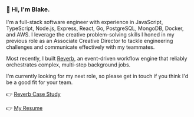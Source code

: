 ### 👋 Hi, I'm Blake.

I'm a full-stack software engineer with experience in JavaScript, TypeScript, Node.js, Express, React, Go, PostgreSQL, MongoDB, Docker, and AWS. I leverage the creative problem-solving skills I honed in my previous role as an Associate Creative Director to tackle engineering challenges and communicate effectively with my teammates.

Most recently, I built [Reverb](https://reverb-app.github.io/), an event-driven workflow engine that reliably orchestrates complex, multi-step background jobs.

I'm currently looking for my next role, so please get in touch if you think I'd be a good fit for your team. 

👉 [Reverb Case Study](https://reverb-app.github.io/#case-study)

👉 [My Resume](https://blakefromkin.github.io/resume)

<!--
**blakefromkin/blakefromkin** is a ✨ _special_ ✨ repository because its `README.md` (this file) appears on your GitHub profile.

Here are some ideas to get you started:

- 🔭 I’m currently working on ...
- 🌱 I’m currently learning ...
- 👯 I’m looking to collaborate on ...
- 🤔 I’m looking for help with ...
- 💬 Ask me about ...
- 📫 How to reach me: ...
- 😄 Pronouns: ...
- ⚡ Fun fact: ...
-->
